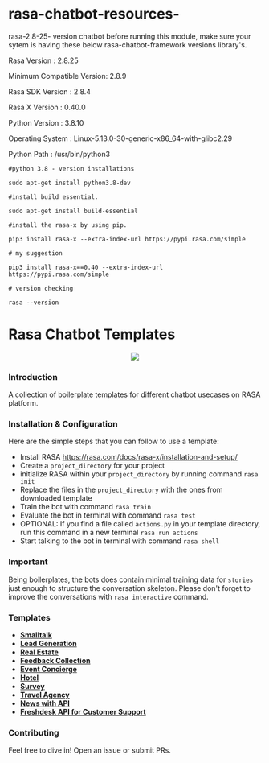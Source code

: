 # rasa-chatbot-resources-
rasa-2.8-25- version chatbot
before running this module, make sure your sytem is having these below rasa-chatbot-framework versions library's.

Rasa Version      :         2.8.25

Minimum Compatible Version: 2.8.9

Rasa SDK Version  :         2.8.4

Rasa X Version    :         0.40.0

Python Version    :         3.8.10

Operating System  :         Linux-5.13.0-30-generic-x86_64-with-glibc2.29

Python Path       :         /usr/bin/python3

``` 
#python 3.8 - version installations

sudo apt-get install python3.8-dev
```
```
#install build essential.

sudo apt-get install build-essential
```

```
#install the rasa-x by using pip.

pip3 install rasa-x --extra-index-url https://pypi.rasa.com/simple

```

```
# my suggestion

pip3 install rasa-x==0.40 --extra-index-url https://pypi.rasa.com/simple
```


```
# version checking

rasa --version
```
# Rasa Chatbot Templates

<p align="center"><img src="https://i.ibb.co/R0Gz8SY/Rasa-Chatbot-Templates.png"></p>

### Introduction
A collection of boilerplate templates for different chatbot usecases on RASA platform.

### Installation & Configuration
Here are the simple steps that you can follow to use a template:
* Install RASA https://rasa.com/docs/rasa-x/installation-and-setup/ 
* Create a `project_directory` for your project
* initialize RASA within your `project_directory` by running command `rasa init` 
* Replace the files in the `project_directory` with the ones from downloaded template
* Train the bot with command `rasa train`
* Evaluate the bot in terminal with command `rasa test`
* OPTIONAL: If you find a file called `actions.py` in your template directory, run this command in a new terminal `rasa run actions`
* Start talking to the bot in terminal with command `rasa shell`

### Important
Being boilerplates, the bots does contain minimal training data for `stories` just enough to structure the conversation skeleton. Please don't forget to improve the conversations with `rasa interactive` command.

### Templates
- **[Smalltalk](https://github.com/cedextech/Rasa-Chatbot-Templates/tree/master/01_smalltalk_bot)**
- **[Lead Generation](https://github.com/cedextech/Rasa-Chatbot-Templates/tree/master/02_lead_bot)**
- **[Real Estate](https://github.com/cedextech/Rasa-Chatbot-Templates/tree/master/03_real_estate_bot)**
- **[Feedback Collection](https://github.com/cedextech/Rasa-Chatbot-Templates/tree/master/04_feedback_bot)**
- **[Event Concierge](https://github.com/cedextech/Rasa-Chatbot-Templates/tree/master/05_event_bot)**
- **[Hotel](https://github.com/cedextech/Rasa-Chatbot-Templates/tree/master/06_hotel_bot)**
- **[Survey](https://github.com/cedextech/Rasa-Chatbot-Templates/tree/master/07_survey_bot)**
- **[Travel Agency](https://github.com/cedextech/Rasa-Chatbot-Templates/tree/master/08_travel_agency_bot)**
- **[News with API](https://github.com/cedextech/rasa-chatbot-templates/tree/master/09_news_api)**
- **[Freshdesk API for Customer Support](https://github.com/cedextech/rasa-chatbot-templates/tree/master/10_freshdesk_customer_support_bot)**

### Contributing
Feel free to dive in! Open an issue or submit PRs.

